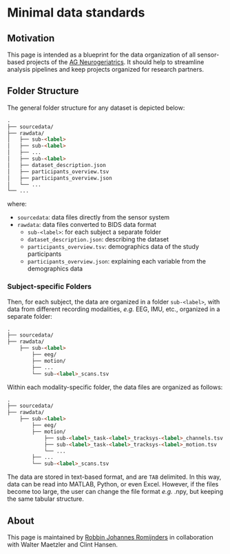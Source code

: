# Minimal data standards
## Motivation
This page is intended as a blueprint for the data organization of all sensor-based projects of the [AG Neurogeriatrics](https://neurogeriatrics-kiel.com/de/). It should help to streamline analysis pipelines and keep projects organized for research partners.

## Folder Structure
The general folder structure for any dataset is depicted below:

```markdown
.
├── sourcedata/
├── rawdata/
│   ├── sub-<label>
│   ├── sub-<label>
│   ├── ...
│   ├── sub-<label>
│   ├── dataset_description.json
│   ├── participants_overview.tsv
│   ├── participants_overview.json
│   └── ...
└── ...
```
where:
- `sourcedata`: data files directly from the sensor system
- `rawdata`: data files converted to BIDS data format
  - `sub-<label>`: for each subject a separate folder
  - `dataset_description.json`: describing the dataset
  - `participants_overview.tsv`: demographics data of the study participants
  - `participants_overview.json`: explaining each variable from the demographics data

### Subject-specific Folders
Then, for each subject, the data are organized in a folder `sub-<label>`, with data from different recording modalities, *e.g.* EEG, IMU, etc., organized in a separate folder:
```markdown
.
├── sourcedata/
├── rawdata/
    ├── sub-<label>
        ├── eeg/
        ├── motion/
        ├── ...
        └── sub-<label>_scans.tsv
```
Within each modality-specific folder, the data files are organized as follows:
```markdown
.
├── sourcedata/
├── rawdata/
    ├── sub-<label>
        ├── eeg/
        ├── motion/
            ├── sub-<label>_task-<label>_tracksys-<label>_channels.tsv
            ├── sub-<label>_task-<label>_tracksys-<label>_motion.tsv
            └── ...
        ├── ...
        └── sub-<label>_scans.tsv
```
The data are stored in text-based format, and are `TAB` delimited. In this way, data can be read into MATLAB, Python, or even Excel. However, if the files become too large, the user can change the file format *e.g.* .npy, but keeping the same tabular structure.

## About
This page is maintained by [Robbin Johannes Romijnders](mailto:r.romijnders@neurologie.uni-kiel.de) in collaboration with Walter Maetzler and Clint Hansen.
